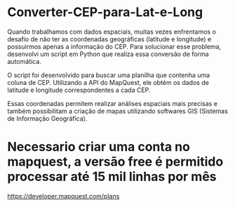 # Converter-CEP-para-Lat-e-Long
Quando trabalhamos com dados espaciais, muitas vezes enfrentamos o desafio de não ter as coordenadas geográficas (latitude e longitude) e possuirmos apenas a informação do CEP. Para solucionar esse problema, desenvolvi um script em Python que realiza essa conversão de forma automática.

O script foi desenvolvido para buscar uma planilha que contenha uma coluna de CEP. Utilizando a API do MapQuest, ele obtém os dados de latitude e longitude correspondentes a cada CEP.

Essas coordenadas permitem realizar análises espaciais mais precisas e também possibilitam a criação de mapas utilizando softwares GIS (Sistemas de Informação Geográfica). 

# Necessario criar uma conta no mapquest, a versão free é permitido processar até 15 mil linhas por mês
https://developer.mapquest.com/plans

